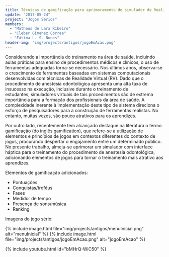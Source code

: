 ```yaml
---
title: Técnicas de gamificação para aprimoramento de simulador de Realidade Virtual
update: "2017-05-24"
project: "Jogos Sérios"
members:
  - "Matheus de Lara Ribeiro"
  - "Cleber Gimenez Correa"
  - "Fátima L. S. Nunes"
header-img: "img/projects/antigos/jogoEmAcao.png"
---
```

Considerando a importância do treinamento na área de saúde, incluindo aulas práticas para ensino
de procedimentos médicos e clínicos, o uso de ferramentas adequadas torna-se necessário.
Nos últimos anos, observa-se o crescimento de ferramentas baseadas em sistemas computacionais
desenvolvidas com técnicas de Realidade Virtual (RV). Dado que o procedimento de anestesia odontológica apresenta uma alta taxa de insucesso na execução, inclusive durante o treinamento de estudantes, simuladores virtuais de tais procedimentos são de extrema importância para a formação dos profissionais da área de saúde. A complexidade inerente à implementação deste tipo de sistema direciona o esforço de pesquisadores para a construção de ferramentas realistas. No entanto, muitas vezes, são pouco atrativos para os aprendizes.

Por outro lado, recentemente tem alcançado destaque na literatura o termo gamificação (do inglês gamification), que refere-se à utilização de elementos e princípios de jogos em contextos diferentes do contexto de jogos, procurando despertar o engajamento entre um determinado público. No presente trabalho, almeja-se aprimorar um simulador com interface háptica para o treinamento do procedimento de anestesia odontológica, adicionando elementos de jogos para tornar o treinamento mais atrativo aos aprendizes.

Elementos de gamificação adicionados:


* Pontuações
* Conquistas/troféus
* Fases
* Medidor de tempo
* Presença de sons/música
* Ranking


Imagens do jogo sério:


{% include image.html file="img/projects/antigos/menuInicial.png" alt="menuInicial" %}
{% include image.html file="img/projects/antigos/jogoEmAcao.png" alt="jogoEmAcao" %}

{% include youtube.html id="bMHrQ-WiC50" %}
